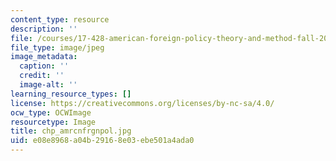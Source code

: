 ```yaml
---
content_type: resource
description: ''
file: /courses/17-428-american-foreign-policy-theory-and-method-fall-2004/e08e8968a04b29168e03ebe501a4ada0_chp_amrcnfrgnpol.jpg
file_type: image/jpeg
image_metadata:
  caption: ''
  credit: ''
  image-alt: ''
learning_resource_types: []
license: https://creativecommons.org/licenses/by-nc-sa/4.0/
ocw_type: OCWImage
resourcetype: Image
title: chp_amrcnfrgnpol.jpg
uid: e08e8968-a04b-2916-8e03-ebe501a4ada0
---
```

